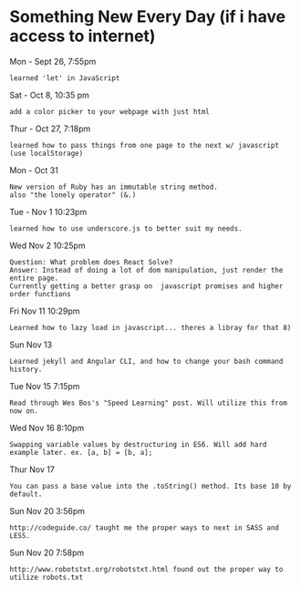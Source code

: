 # Something New Every Day (if i have access to internet)

Mon - Sept 26, 7:55pm   

    learned 'let' in JavaScript

Sat - Oct 8, 10:35 pm  

    add a color picker to your webpage with just html

Thur - Oct 27, 7:18pm  

    learned how to pass things from one page to the next w/ javascript (use localStorage)

Mon - Oct 31

    New version of Ruby has an immutable string method.
    also "the lonely operator" (&.)  

Tue - Nov 1 10:23pm  

    learned how to use underscore.js to better suit my needs.


Wed Nov 2 10:25pm  

    Question: What problem does React Solve?  
    Answer: Instead of doing a lot of dom manipulation, just render the entire page.  
    Currently getting a better grasp on  javascript promises and higher order functions

Fri Nov 11 10:29pm  

    Learned how to lazy load in javascript... theres a libray for that 8)

Sun Nov 13  

    Learned jekyll and Angular CLI, and how to change your bash command history.

Tue Nov 15  7:15pm

    Read through Wes Bos's "Speed Learning" post. Will utilize this from now on.

Wed Nov 16 8:10pm

    Swapping variable values by destructuring in ES6. Will add hard example later. ex. [a, b] = [b, a];

Thur Nov 17  

    You can pass a base value into the .toString() method. Its base 10 by default.

Sun Nov 20 3:56pm  

    http://codeguide.co/ taught me the proper ways to next in SASS and LESS.

Sun Nov 20 7:58pm  

    http://www.robotstxt.org/robotstxt.html found out the proper way to utilize robots.txt
